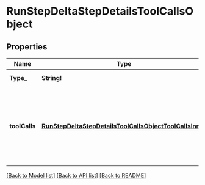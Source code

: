 # RunStepDeltaStepDetailsToolCallsObject

## Properties
Name | Type | Description | Notes
------------ | ------------- | ------------- | -------------
**Type_** | **String!** | Always &#x60;tool_calls&#x60;. | [default to null]
**toolCalls** | [**RunStepDeltaStepDetailsToolCallsObjectToolCallsInner**](RunStepDeltaStepDetailsToolCallsObject_tool_calls_inner.md) | An array of tool calls the run step was involved in. These can be associated with one of three types of tools: &#x60;code_interpreter&#x60;, &#x60;retrieval&#x60;, or &#x60;function&#x60;.  | [optional] [default to null]

[[Back to Model list]](../README.md#documentation-for-models) [[Back to API list]](../README.md#documentation-for-api-endpoints) [[Back to README]](../README.md)


